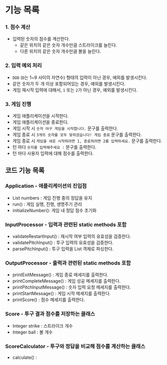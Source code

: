 # 기능 목록

### 1. 점수 계산

- 입력된 숫자의 점수를 계산한다.
    - 같은 위치의 같은 숫자 개수만큼 스트라이크를 늘린다.
    - 다른 위치의 같은 숫자 개수만큼 볼을 늘린다.

### 2. 입력 예외 처리

- `DDD` (`D`는 1~9 사이의 자연수) 형태의 입력이 아닌 경우, 예외를 발생시킨다.
- 같은 숫자가 두 개 이상 포함되어있는 경우, 예외를 발생시킨다.
- 게임 재시작 입력에 대해서, `1` 또는 `2`가 아닌 경우, 예외를 발생시킨다.

### 3. 게임 진행

- 게임 애플리케이션을 시작한다.
- 게임 애플리케이션을 종료한다.
- 게임 시작 시 `숫자 야구 게임을 시작합니다.` 문구를 출력한다.
- 게임 종료 시 `3개의 숫자를 모두 맞히셨습니다! 게임 종료` 문구를 출력한다.
- 게임 종료 시 `게임을 새로 시작하려면 1, 종료하려면 2를 입력하세요.` 문구를 출력한다.
- 턴 마다  `숫자를 입력해주세요 :` 문구를 출력한다.
- 턴 마다 사용자 입력에 대해 점수를 출력한다.


## 코드 기능 목록

### Application - 애플리케이션의 진입점
- List<Integer> numbers : 게임 진행 중의 정답을 유지
- run() : 게임 실행, 진행, 생명주기 관리
- initializeNumber(): 게임 내 정답 점수 초기화

### InputProcessor - 입력과 관련된 static methods 포함
- validateRestartInput() : 재시작 여부 입력의 유효성을 검증한다.
- validatePitchInput() : 투구 입력의 유효성을 검증한다.
- parsePitchInput() : 투구 입력을 List 객체로 파싱한다.

### OutputProcessor - 출력과 관련된 static methods 포함
- printExitMessage() : 게임 종료 메세지를 출력한다.
- printCompleteMessage() : 게임 성공 메세지를 출력한다.
- printPitchInputMessage() : 숫자 입력 요청 메세지를 출력한다.
- printStartMessage() : 게임 시작 메세지를 출력한다.
- printScore() : 점수 메세지를 출력한다.

### Score - 투구 결과 점수를 저장하는 클래스 
- Integer strike : 스트라이크 개수
- Integer ball : 볼 개수

### ScoreCalculator - 투구와 정답을 비교해 점수를 계산하는 클래스
- calculate() : 
